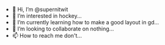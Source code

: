 - 👋 Hi, I’m @supernitwit
- 👀 I’m interested in hockey...
- 🌱 I’m currently learning how to make a good layout in gd...
- 💞️ I’m looking to collaborate on nothing...
- 📫 How to reach me don't...

<!---
supernitwit/supernitwit is a ✨ special ✨ repository because its `README.md` (this file) appears on your GitHub profile.
You can click the Preview link to take a look at your changes.
--->
